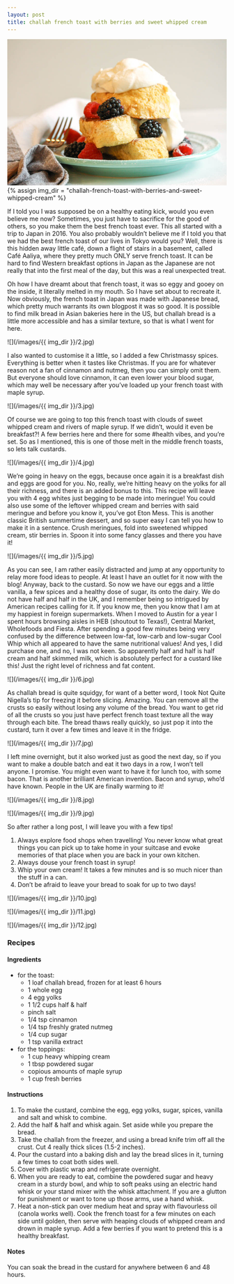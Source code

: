 ```yaml
---
layout: post
title: challah french toast with berries and sweet whipped cream
---
```

![](/images/challah-french-toast-with-berries-and-sweet-whipped-cream/1.jpg)
{% assign img_dir = "challah-french-toast-with-berries-and-sweet-whipped-cream" %}

If I told you I was supposed be on a healthy eating kick, would you even believe me now? Sometimes, you just have to sacrifice for the good of others, so you make them the best french toast ever. This all started with a trip to Japan in 2016. You also probably wouldn’t believe me if I told you that we had the best french toast of our lives in Tokyo would you? Well, there is this hidden away little café, down a flight of stairs in a basement, called Café Aaliya, where they pretty much ONLY serve french toast. It can be hard to find Western breakfast options in Japan as the Japanese are not really that into the first meal of the day, but this was a real unexpected treat.

Oh how I have dreamt about that french toast, it was so eggy and gooey on the inside, it literally melted in my mouth. So I have set about to recreate it. Now obviously, the french toast in Japan was made with Japanese bread, which pretty much warrants its own blogpost it was so good. It is possible to find milk bread in Asian bakeries here in the US, but challah bread is a little more accessible and has a similar texture, so that is what I went for here.

![](/images/{{ img_dir }}/2.jpg)

I also wanted to customise it a little, so I added a few Christmassy spices. Everything is better when it tastes like Christmas. If you are for whatever reason not a fan of cinnamon and nutmeg, then you can simply omit them. But everyone should love cinnamon, it can even lower your blood sugar, which may well be necessary after you’ve loaded up your french toast with maple syrup.

![](/images/{{ img_dir }}/3.jpg)

Of course we are going to top this french toast with clouds of sweet whipped cream and rivers of maple syrup. If we didn’t, would it even be breakfast?! A few berries here and there for some #health vibes, and you’re set. So as I mentioned, this is one of those melt in the middle french toasts, so lets talk custards.

![](/images/{{ img_dir }}/4.jpg)

We’re going in heavy on the eggs, because once again it is a breakfast dish and eggs are good for you. No, really, we’re hitting heavy on the yolks for all their richness, and there is an added bonus to this. This recipe will leave you with 4 egg whites just begging to be made into meringue! You could also use some of the leftover whipped cream and berries with said meringue and before you know it, you’ve got Eton Mess. This is another classic British summertime dessert, and so super easy I can tell you how to make it in a sentence. Crush meringues, fold into sweetened whipped cream, stir berries in. Spoon it into some fancy glasses and there you have it!

![](/images/{{ img_dir }}/5.jpg)

As you can see, I am rather easily distracted and jump at any opportunity to relay more food ideas to people. At least I have an outlet for it now with the blog! Anyway, back to the custard. So now we have our eggs and a little vanilla, a few spices and a healthy dose of sugar, its onto the dairy. We do not have half and half in the UK, and I remember being so intrigued by American recipes calling for it. If you know me, then you know that I am at my happiest in foreign supermarkets. When I moved to Austin for a year I spent hours browsing aisles in HEB (shoutout to Texas!), Central Market, Wholefoods and Fiesta. After spending a good few minutes being very confused by the difference between low-fat, low-carb and low-sugar Cool Whip which all appeared to have the same nutritional values! And yes, I did purchase one, and no, I was not keen. So apparently half and half is half cream and half skimmed milk, which is absolutely perfect for a custard like this! Just the right level of richness and fat content.

![](/images/{{ img_dir }}/6.jpg)

As challah bread is quite squidgy, for want of a better word, I took Not Quite Nigella’s tip for freezing it before slicing. Amazing. You can remove all the crusts so easily without losing any volume of the bread. You want to get rid of all the crusts so you just have perfect french toast texture all the way through each bite. The bread thaws really quickly, so just pop it into the custard, turn it over a few times and leave it in the fridge.

![](/images/{{ img_dir }}/7.jpg)

I left mine overnight, but it also worked just as good the next day, so if you want to make a double batch and eat it two days in a row, I won’t tell anyone. I promise. You might even want to have it for lunch too, with some bacon. That is another brilliant American invention. Bacon and syrup, who’d have known. People in the UK are finally warming to it!

![](/images/{{ img_dir }}/8.jpg)

![](/images/{{ img_dir }}/9.jpg)

So after rather a long post, I will leave you with a few tips!

1. Always explore food shops when travelling! You never know what great things you can pick up to take home in your suitcase and evoke memories of that place when you are back in your own kitchen.
1. Always douse your french toast in syrup!
1. Whip your own cream! It takes a few minutes and is so much nicer than the stuff in a can.
1. Don’t be afraid to leave your bread to soak for up to two days!

![](/images/{{ img_dir }}/10.jpg)

![](/images/{{ img_dir }}/11.jpg)

![](/images/{{ img_dir }}/12.jpg)

### Recipes
#### Ingredients
+ for the toast:
  + 1 loaf challah bread, frozen for at least 6 hours
  + 1 whole egg
  + 4 egg yolks
  + 1 1/2 cups half & half
  + pinch salt
  + 1/4 tsp cinnamon
  + 1/4 tsp freshly grated nutmeg
  + 1/4 cup sugar
  + 1 tsp vanilla extract
+ for the toppings:
  + 1 cup heavy whipping cream
  + 1 tbsp powdered sugar
  + copious amounts of maple syrup
  + 1 cup fresh berries

#### Instructions
1. To make the custard, combine the egg, egg yolks, sugar, spices, vanilla and salt and whisk to combine.
1. Add the half & half and whisk again. Set aside while you prepare the bread.
1. Take the challah from the freezer, and using a bread knife trim off all the crust. Cut 4 really thick slices (1.5-2 inches).
1. Pour the custard into a baking dish and lay the bread slices in it, turning a few times to coat both sides well.
1. Cover with plastic wrap and refrigerate overnight.
1. When you are ready to eat, combine the powdered sugar and heavy cream in a sturdy bowl, and whip to soft peaks using an electric hand whisk or your stand mixer with the whisk attachment. If you are a glutton for punishment or want to tone up those arms, use a hand whisk.
1. Heat a non-stick pan over medium heat and spray with flavourless oil (canola works well). Cook the french toast for a few minutes on each side until golden, then serve with heaping clouds of whipped cream and drown in maple syrup. Add a few berries if you want to pretend this is a healthy breakfast.

#### Notes
You can soak the bread in the custard for anywhere between 6 and 48 hours.
